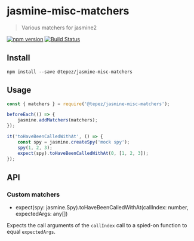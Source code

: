 # jasmine-misc-matchers
> Various matchers for jasmine2

[![npm version](https://badge.fury.io/js/%40tepez%2Fjasmine-misc-matchers.svg)](https://badge.fury.io/js/%40tepez%2Fjasmine-misc-matchers)
[![Build Status](https://secure.travis-ci.org/tepez/jasmine-misc-matchers.svg?branch=master)](http://travis-ci.org/tepez/jasmine-misc-matchers)

## Install

```
npm install --save @tepez/jasmine-misc-matchers
```

## Usage
```js
const { matchers } = require('@tepez/jasmine-misc-matchers');

beforeEach(() => {
    jasmine.addMatchers(matchers);
});

it('toHaveBeenCalledWithAt', () => {
    const spy = jasmine.createSpy('mock spy');
    spy(1, 2, 3);
    expect(spy).toHaveBeenCalledWithAt(0, [1, 2, 3]);
});
```


## API

### Custom matchers
* expect(spy: jasmine.Spy).toHaveBeenCalledWithAt(callIndex: number, expectedArgs: any[])

Expects the call arguments of the `callIndex` call to a spied-on function to equal `expectedArgs`.